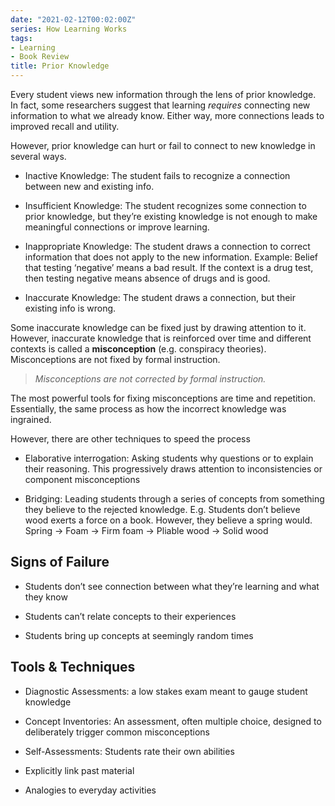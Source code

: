 ```yaml
---
date: "2021-02-12T00:02:00Z"
series: How Learning Works
tags:
- Learning
- Book Review
title: Prior Knowledge
---
```


Every student views new information through the lens of prior knowledge. In fact, some researchers suggest that learning *requires* connecting new information to what we already know. Either way, more connections leads to improved recall and utility.
<!--more-->

However, prior knowledge can hurt or fail to connect to new knowledge in several ways.

  - Inactive Knowledge: The student fails to recognize a connection between new and existing info.

  - Insufficient Knowledge: The student recognizes some connection to prior knowledge, but they’re existing knowledge is not enough to make meaningful connections or improve learning.

  - Inappropriate Knowledge: The student draws a connection to correct information that does not apply to the new information. Example: Belief that testing ‘negative’ means a bad result. If the context is a drug test, then testing negative means absence of drugs and is good.

  - Inaccurate Knowledge: The student draws a connection, but their existing info is wrong.

Some inaccurate knowledge can be fixed just by drawing attention to it. However, inaccurate knowledge that is reinforced over time and different contexts is called a **misconception** (e.g. conspiracy theories). Misconceptions are not fixed by formal instruction.

> *Misconceptions are not corrected by formal instruction.*

The most powerful tools for fixing misconceptions are time and repetition. Essentially, the same process as how the incorrect knowledge was ingrained.

However, there are other techniques to speed the process

  - Elaborative interrogation: Asking students why questions or to explain their reasoning. This progressively draws attention to inconsistencies or component misconceptions

  - Bridging: Leading students through a series of concepts from something they believe to the rejected knowledge. E.g. Students don’t believe wood exerts a force on a book. However, they believe a spring would. Spring -\> Foam -\> Firm foam -\> Pliable wood -\> Solid wood

## Signs of Failure

  - Students don’t see connection between what they’re learning and what they know

  - Students can’t relate concepts to their experiences

  - Students bring up concepts at seemingly random times

## Tools & Techniques 

  - Diagnostic Assessments: a low stakes exam meant to gauge student knowledge

  - Concept Inventories: An assessment, often multiple choice, designed to deliberately trigger common misconceptions

  - Self-Assessments: Students rate their own abilities

  - Explicitly link past material

  - Analogies to everyday activities
